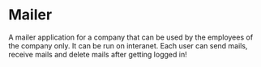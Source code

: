 # Mailer
A mailer application for a company that can be used by the employees of the company only. It can be run on interanet. Each user can send mails, receive mails and delete mails after getting logged in!
